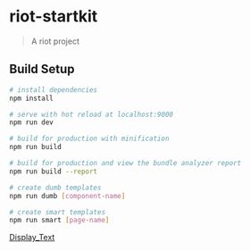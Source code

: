 # riot-startkit

> A riot project

## Build Setup

``` bash
# install dependencies
npm install

# serve with hot reload at localhost:9000
npm run dev

# build for production with minification
npm run build

# build for production and view the bundle analyzer report
npm run build --report

# create dumb templates
npm run dumb [component-name]

# create smart templates
npm run smart [page-name]
```

[Display_Text](http://example.com/)
